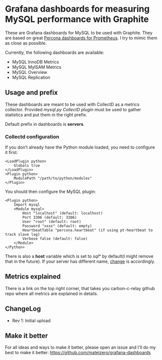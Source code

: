 # Grafana dashboards for measuring MySQL performance with Graphite

These are Grafana dashboards for MySQL to be used with Graphite. They are based on great [Percona dashboards for Prometheus](https://github.com/percona/grafana-dashboards). I try to mimic them as close as possible.

Currently, the following dashboards are available:

* MySQL InnoDB Metrics
* MySQL MyISAM Metrics
* MySQL Overview
* MySQL Replication

## Usage and prefix
These dashboards are meant to be used with CollectD as a metrics collector. Provided *mysql.py CollectD plugin* must be used to gather statistics and put them in the right prefix.

Default prefix in dashboards is **servers**.

### Collectd configuration
If you don’t already have the Python module loaded, you need to configure it first:

    <LoadPlugin python>
        Globals true
    </LoadPlugin>
    <Plugin python>
        ModulePath "/path/to/python/modules"
    </Plugin>

You should then configure the MySQL plugin:

    <Plugin python>
        Import mysql
        <Module mysql>
            Host "localhost" (default: localhost)
            Port 3306 (default: 3306)
            User "root" (default: root)
            Password "xxxx" (default: empty)
            HeartbeatTable "percona.heartbeat" (if using pt-heartbeat to track slave lag)
            Verbose false (default: false)
        </Module>
    </Python>


There is also a **host** variable which is set to *sql** by default(I might remove that in the future). If your server has different name, [change](http://docs.grafana.org/reference/templating/) is accordingly.

## Metrics explained
There is a link on the top right corner, that takes you carbon-c-relay github repo where all metrics are explained in details.

## ChangeLog
* Rev 1: Initial upload

## Make it better
For all ideas and ways to make it better, please open an issue and I'll do my best to make it better: https://github.com/matejzero/grafana-dashboards

